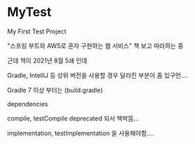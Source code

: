 # MyTest
My First Test Project

"스프링 부트와 AWS로 혼자 구현하는 웹 서비스" 책 보고 따라하는 중



근데 책이 2021년 8월 5쇄 인데

Gradle, IntelliJ 등 상위 버전을 사용할 경우 달라진 부분이 좀 있구먼....



Gradle 7 이상 부터는 (build.gradle)

dependencies 

compile, testCompile deprecated 되서 액박뜸...

implementation, testImplementation 을 사용해야함....

